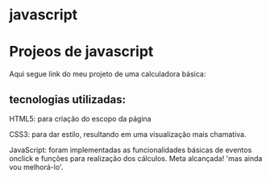 # javascript
<h1>Projeos de javascript</h1>
<p>Aqui segue link do meu projeto de uma calculadora básica:</p>
<h2>tecnologias utilizadas:</h2>
<p>HTML5: para criação do escopo da página</p>
<p>CSS3: para dar estilo, resultando em uma visualização mais chamativa.</p>
<p>JavaScript: foram implementadas as funcionalidades básicas de eventos onclick e funções para realização dos cálculos. Meta alcançada! 'mas ainda vou melhorá-lo'.</p>
